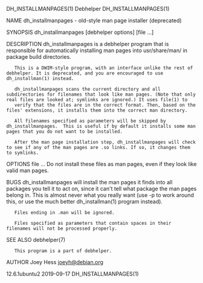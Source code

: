 DH_INSTALLMANPAGES(1)                                                                             Debhelper                                                                             DH_INSTALLMANPAGES(1)

NAME
       dh_installmanpages - old-style man page installer (deprecated)

SYNOPSIS
       dh_installmanpages [debhelper options] [file ...]

DESCRIPTION
       dh_installmanpages is a debhelper program that is responsible for automatically installing man pages into usr/share/man/ in package build directories.

       This is a DWIM-style program, with an interface unlike the rest of debhelper. It is deprecated, and you are encouraged to use dh_installman(1) instead.

       dh_installmanpages scans the current directory and all subdirectories for filenames that look like man pages. (Note that only real files are looked at; symlinks are ignored.) It uses file(1) to
       verify that the files are in the correct format. Then, based on the files' extensions, it installs them into the correct man directory.

       All filenames specified as parameters will be skipped by dh_installmanpages.  This is useful if by default it installs some man pages that you do not want to be installed.

       After the man page installation step, dh_installmanpages will check to see if any of the man pages are .so links. If so, it changes them to symlinks.

OPTIONS
       file ...
           Do not install these files as man pages, even if they look like valid man pages.

BUGS
       dh_installmanpages will install the man pages it finds into all packages you tell it to act on, since it can't tell what package the man pages belong in. This is almost never what you really want
       (use -p to work around this, or use the much better dh_installman(1) program instead).

       Files ending in .man will be ignored.

       Files specified as parameters that contain spaces in their filenames will not be processed properly.

SEE ALSO
       debhelper(7)

       This program is a part of debhelper.

AUTHOR
       Joey Hess <joeyh@debian.org>

12.6.1ubuntu2                                                                                     2019-09-17                                                                            DH_INSTALLMANPAGES(1)
